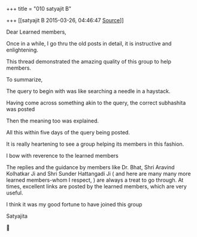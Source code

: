 +++
title = "010 satyajit B"

+++
[[satyajit B	2015-03-26, 04:46:47 [Source](https://groups.google.com/g/samskrita/c/SwGPe-hi0eE)]]



Dear Learned members,  

  
Once in a while, I go thru the old posts in detail, it is instructive and enlightening.  
  

This thread demonstrated the amazing quality of this group to help members.  
  

To summarize,  

 The query to begin with was like searching a needle in a haystack.  

 Having come across something akin to the query, the correct subhashita was posted  

 Then the meaning too was explained.  

 All this within five days of the query being posted.  
  

It is really heartening to see a group helping its members in this fashion.  
  

I bow with reverence to the learned members  
  

The replies and the guidance by members like Dr. Bhat, Shri Aravind Kolhatkar Ji and Shri Sunder Hattangadi Ji ( and here are many many
more learned members-whom I respect, ) are always a treat to go through. At times, excellent links are posted by the learned members, which are very useful.  
  

I think it was my good fortune to have joined this group  
  
  

Satyajita



